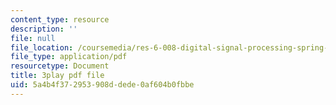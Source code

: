 ```yaml
---
content_type: resource
description: ''
file: null
file_location: /coursemedia/res-6-008-digital-signal-processing-spring-2011/5a4b4f372953908ddede0af604b0fbbe_OQNR099y8mM.pdf
file_type: application/pdf
resourcetype: Document
title: 3play pdf file
uid: 5a4b4f37-2953-908d-dede-0af604b0fbbe
---
```

